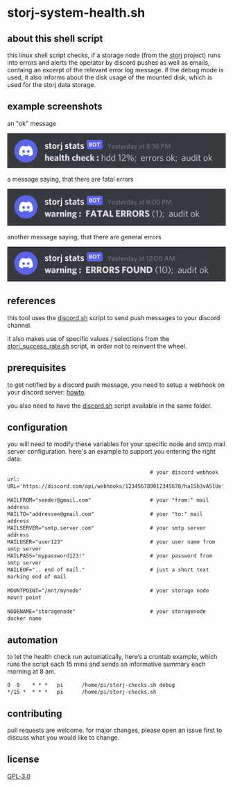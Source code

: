 # storj-system-health.sh

## about this shell script
this linux shell script checks, if a storage node (from the [storj](https://www.storj.io) project) runs into errors and alerts the operator by discord pushes as well as emails, containg an excerpt of the relevant error log message. if the debug mode is used, it also informs about the disk usage of the mounted disk, which is used for the storj data storage. 

## example screenshots

an "ok" message

![ok message](/examples/discord-example-all-fine.jpg)

a message saying, that there are fatal errors

![fatal error message](/examples/discord-example-fatal-error.jpg)

another message saying, that there are general errors

![fatal error message](/examples/discord-example-general-error.jpg)

## references
this tool uses the [discord.sh](https://github.com/ChaoticWeg/discord.sh) script to send push messages to your discord channel. 

it also makes use of specific values / selections from the [storj_success_rate.sh](https://github.com/ReneSmeekes/storj_success_rate) script, in order not to reinvent the wheel.

## prerequisites
to get notified by a discord push message, you need to setup a webhook on your discord server: [howto](https://support.discord.com/hc/en-us/articles/228383668-Intro-to-Webhooks). 

you also need to have the [discord.sh](https://github.com/ChaoticWeg/discord.sh) script available in the same folder. 

## configuration
you will need to modify these variables for your specific node and smtp mail server configuration. here's an example to support you entering the right data:
```
                                              # your discord webhook url:
URL='https://discord.com/api/webhooks/123456789012345678/ha1Sh3vA5lUe'

MAILFROM="sender@gmail.com"                   # your "from:" mail address
MAILTO="addressee@gmail.com"                  # your "to:" mail address
MAILSERVER="smtp.server.com"                  # your smtp server address
MAILUSER="user123"                            # your user name from smtp server
MAILPASS="mypassword123!"                     # your password from smtp server
MAILEOF=".. end of mail."                     # just a short text marking end of mail

MOUNTPOINT="/mnt/mynode"                      # your storage node mount point

NODENAME="storagenode"                        # your storagenode docker name
```

## automation
to let the health check run automatically, here’s a crontab example, which runs the script each 15 mins and sends an informative summary each morning at 8 am. 
```
0  8    * * *   pi      /home/pi/storj-checks.sh debug
*/15 *  * * *   pi      /home/pi/storj-checks.sh
```

## contributing

pull requests are welcome. for major changes, please open an issue first to discuss what you would like to change.

## license

[GPL-3.0](https://www.gnu.org/licenses/gpl-3.0.en.html)
